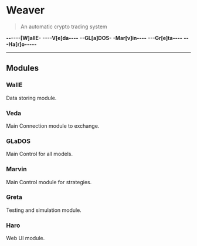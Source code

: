 # Weaver
> An automatic crypto trading system

**------[W]allE-**
**----V[e]da----**
**--GL[a]DOS-**
**-Mar[v]in----**
**---Gr[e]ta----**
**---Ha[r]o-----**

---
## Modules

### WallE
Data storing module.

### Veda
Main Connection module to exchange.

### GLaDOS
Main Control for all models.

### Marvin
Main Control module for strategies.

### Greta
Testing and simulation module.

### Haro
Web UI module.